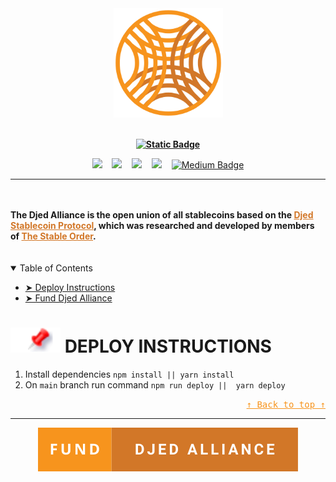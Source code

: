 <!-- Don't delete it -->
<div name="readme-top"></div>

<!-- Organization Logo -->

<div align="center">
  <img alt="Nautilus" src="public/readme-assets/Alliance.png" width="175">
</div>

<br/>
<!-- Organization Name -->
<div align="center" style="font-weight: bold;">

[![Static Badge](https://img.shields.io/badge/Djed-Alliance-D27728?style=for-the-badge&labelColor=F7941D)](https://djed.one/)

</div>

<!-- Organization/Project Social Handles -->
<p align="center">
<!-- Email -->
<a href="mailto:contact@djed.one">
<img src="https://img.shields.io/badge/Email-red?style=flat&logo=maildotru"/></a>
&nbsp;&nbsp;
<!-- Telegram -->
<a href="https://t.me/StabilityNexus">
<img src="https://img.shields.io/badge/Telegram-black?style=flat&logo=telegram&logoColor=white&logoSize=auto&color=24A1DE&link=https%3A%2F%2Fnews.stability.nexus%2F"/></a>
&nbsp;&nbsp;
<!-- X (formerly Twitter) -->
<a href="https://x.com/DjedAlliance">
<img src="https://img.shields.io/twitter/follow/DjedAlliance"/></a>
&nbsp;&nbsp;
<!-- Discord -->
<a href="https://discord.gg/YzDKeEfWtS">
<img src="https://img.shields.io/discord/995968619034984528?style=flat&logo=discord&logoColor=white&logoSize=auto&label=Discord&labelColor=5865F2&color=57F287"/></a>
&nbsp;&nbsp;
<!-- Medium -->
<a href="https://medium.com/djed-alliance">
  <img src="https://img.shields.io/badge/Medium-%23000000.svg?logo=medium&logoColor=white" alt="Medium Badge"></a>
</p>

---

<br/>

<!-- Project core values and objective -->
  <div>&nbsp;</div>
  <strong>
  The Djed Alliance is the open union of all stablecoins based on the <a href="https://docs.stability.nexus/djed-stablecoin-protocols/djed-overview" style="color: #D27728">Djed Stablecoin Protocol</a>, which was researched and developed by members of <a href="https://docs.stability.nexus/about-us/the-stable-order" style="color: #D27728">The Stable Order</a>.
  </strong>
  <div>&nbsp;</div>

<br/>

<!-- Table of Contents -->
<details open="open">
  <summary>Table of Contents</summary>
  <ul>
    <li><a href="#-deploy-instructions"> ➤ Deploy Instructions</a></li>
    <li><a href="#fund"> ➤ Fund Djed Alliance</a></li>
  </ul>
</details>

<!-- Project Description Start here -->

# [![](public/readme-assets/pin.svg)](#deploy-instructions) DEPLOY INSTRUCTIONS

1. Install dependencies `npm install || yarn install`
2. On `main` branch run command `npm run deploy ||  yarn deploy`

<!-- Use Back Button after each section -->

<div align="right"><kbd><a href="#readme-top" style="color: #F7941D">↑ Back to top ↑</a></kbd></div>

---

<!-- Funding Badge -->
<div align="center" name="fund">
<a href="https://docs.stability.nexus/about-us/fund-us"><img src="public/readme-assets/fund-djed-alliance.svg"/></a>
</div>
